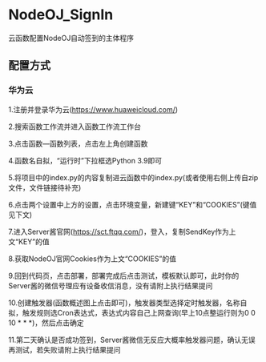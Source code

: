 # NodeOJ_SignIn
云函数配置NodeOJ自动签到的主体程序
## 配置方式
### 华为云
1.注册并登录华为云(https://www.huaweicloud.com/)

2.搜索函数工作流并进入函数工作流工作台 

3.点击函数—函数列表，点击左上角创建函数

4.函数名自拟，“运行时”下拉框选Python 3.9即可

5.将项目中的index.py的内容复制进云函数中的index.py(或者使用右侧上传自zip文件，文件链接待补充)

6.点击两个设置中上方的设置，点击环境变量，新建键“KEY”和“COOKIES”(键值见下文)

7.进入Server酱官网(https://sct.ftqq.com/)，登入，复制SendKey作为上文“KEY”的值

8.获取NodeOJ官网Cookies作为上文“COOKIES”的值

9.回到代码页，点击部署，部署完成后点击测试，模板默认即可，此时你的Server酱的微信号理应有设备收信消息，没有请附上执行结果提问

10.创建触发器(函数概述图上点击即可)，触发器类型选择定时触发器，名称自拟，触发规则选Cron表达式，表达式内容自己上网查询(早上10点整运行则为0 0 10 * * *)，然后点击确定

11.第二天确认是否成功签到，Server酱微信无反应大概率触发器问题，确认无误再测试，若失败请附上执行结果提问